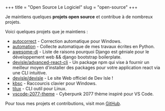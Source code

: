 +++
title = "Open Source Le Logiciel"
slug = "open-source"
+++

Je maintiens quelques **projets open source** et contribue à de nombreux projets.

Voici quelques projets que je maintiens :

- [autocorrect](https://github.com/endormi/autocorrect) - Correction automatique pour Windows.
- [automation](https://github.com/endormi/automation) - Collecte automatique de mes travaux écrites en Python.
- [awesome-dj](https://github.com/endormi/awesome-dj) - Liste de raisons pourquoi Django est géniale pour le développement web && django bootstrap boilerplate.
- [devisle/advanced-react-cli](https://github.com/devisle/advanced-react-cli) - Un package npm qui vise à fournir un meilleur moyen d'installer des packages pour votre application react via une CLI intuitive.
- [devisle/devisle](https://github.com/devisle/devisle) - Le site Web officiel de Dev Isle !
- [kbsc](https://github.com/endormi/kbsc) - Raccourcis clavier pour Windows.
- [tilux](https://github.com/endormi/tilux) - CLI outil pour Linux.
- [vscode-2077-theme](https://github.com/endormi/vscode-2077-theme) - Cyberpunk 2077 thème inspiré pour VS Code.

Pour tous mes projets et contributions, visit mon [GitHub](https://github.com/endormi).
